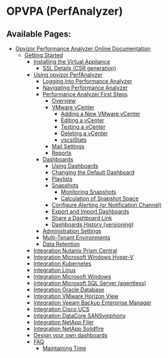 # OPVPA (PerfAnalyzer)

## Available Pages:

  - [Opvizor Performance Analyzer Online
    Documentation](Opvizor_Performance_Analyzer_Online_Documentation)
      - [Getting Started](Getting_Started)
          - [Installing the Virtual
            Appliance](Installing_the_Virtual_Appliance)
              - [SSL Details (CSR
                generation)](SSL_Details_CSR_generation_)
          - [Using opvizor PerfAnalyzer](Using_opvizor_PerfAnalyzer)
              - [Logging into Performance
                Analyzer](Logging_into_Performance_Analyzer)
              - [Navigating Performance
                Analyzer](Navigating_Performance_Analyzer)
              - [Performance Analyzer First
                Steps](Performance_Analyzer_First_Steps)
                  - [Overview](Overview)
                  - [VMware vCenter](VMware_vCenter)
                      - [Adding a New VMware
                        vCenter](Adding_a_New_VMware_vCenter)
                      - [Editing a vCenter](Editing_a_vCenter)
                      - [Testing a vCenter](Testing_a_vCenter)
                      - [Deleting a vCenter](Deleting_a_vCenter)
                      - [vscsiStats](vscsiStats)
                  - [Mail Settings](Mail_Settings)
                  - [Reports](Reports)
              - [Dashboards](Dashboards)
                  - [Using Dashboards](Using_Dashboards)
                  - [Changing the Default
                    Dashboard](Changing_the_Default_Dashboard)
                  - [Playlists](Playlists)
                  - [Snapshots](Snapshots)
                      - [Monitoring Snapshots](Monitoring_Snapshots)
                      - [Calculation of Snapshot
                        Space](Calculation_of_Snapshot_Space)
                  - [Configure Alerting (or Notification
                    Channel)](Configure_Alerting_or_Notification_Channel_)
                  - [Export and Import
                    Dashboards](Export_and_Import_Dashboards)
                  - [Share a Dashboard Link](Share_a_Dashboard_Link)
                  - [Dashboards History
                    (versioning)](Dashboards_History_versioning_)
              - [Administration Settings](Administration_Settings)
              - [Multi-Tenant Environments](Multi-Tenant_Environments)
              - [Data Retention](Data_Retention)
          - [Integration Nutanix Prism
            Central](Integration_Nutanix_Prism_Central)
          - [Integration Microsoft Windows
            Hyper-V](Integration_Microsoft_Windows_Hyper-V)
          - [Integration Kubernetes](Integration_Kubernetes)
          - [Integration Linux](Integration_Linux)
          - [Integration Microsoft
            Windows](Integration_Microsoft_Windows)
          - [Integration Microsoft SQL Server
            (agentless)](Integration_Microsoft_SQL_Server_agentless_)
          - [Integration Oracle Database](Integration_Oracle_Database)
          - [Integration VMware Horizon
            View](Integration_VMware_Horizon_View)
          - [Integration Veeam Backup Enterprise
            Manager](Integration_Veeam_Backup_Enterprise_Manager)
          - [Integration Cisco UCS](Integration_Cisco_UCS)
          - [Integration DataCore
            SANSymphony](Integration_DataCore_SANSymphony)
          - [Integration NetApp Filer](Integration_NetApp_Filer)
          - [Integration NetApp Solidfire](Integration_NetApp_Solidfire)
          - [Design your own dashboards](Design_your_own_dashboards)
          - [FAQ](FAQ)
              - [Maintaining Time](Maintaining_Time)
